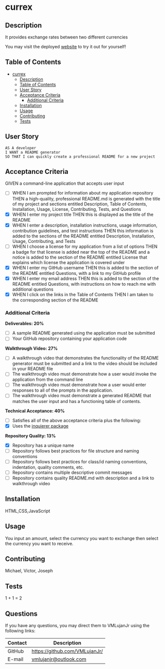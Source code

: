 
# currex

## Description

It provides exchange rates between two different currencies

You may visit the deployed [website](https://VMLujanJr.github.io/currex/) to try it out for yourself!

## Table of Contents

- [currex](#currex)
  - [Description](#description)
  - [Table of Contents](#table-of-contents)
  - [User Story](#user-story)
  - [Acceptance Criteria](#acceptance-criteria)
    - [Additional Criteria](#additional-criteria)
  - [Installation](#installation)
  - [Usage](#usage)
  - [Contributing](#contributing)
  - [Tests](#tests)

## User Story
~~~
AS A developer
I WANT a README generator
SO THAT I can quickly create a professional README for a new project
~~~

## Acceptance Criteria

GIVEN a command-line application that accepts user input
- [ ] WHEN I am prompted for information about my application repository
THEN a high-quality, professional README.md is generated with the title of my project and sections entitled Description, Table of Contents, Installation, Usage, License, Contributing, Tests, and Questions
- [x] WHEN I enter my project title
THEN this is displayed as the title of the README
- [x] WHEN I enter a description, installation instructions, usage information, contribution guidelines, and test instructions
THEN this information is added to the sections of the README entitled Description, Installation, Usage, Contributing, and Tests
- [ ] WHEN I choose a license for my application from a list of options
THEN a badge for that license is added near the top of the README and a notice is added to the section of the README entitled License that explains which license the application is covered under
- [x] WHEN I enter my GitHub username
THEN this is added to the section of the README entitled Questions, with a link to my GitHub profile
- [x] WHEN I enter my email address
THEN this is added to the section of the README entitled Questions, with instructions on how to reach me with additional questions
- [x] WHEN I click on the links in the Table of Contents
THEN I am taken to the corresponding section of the README

### Additional Criteria

**Deliverables: 20%**

- [ ] A sample README generated using the application must be submitted
- [ ] Your GitHub repository containing your application code

**Walkthrough Video: 27%**

- [ ] A walkthrough video that demonstrates the functionality of the README generator must be submitted and a link to the video should be included in your README file
- [ ] The walkthrough video must demonstrate how a user would invoke the application from the command line
- [ ] The walkthrough video must demonstrate how a user would enter responses to all of the prompts in the application.
- [ ] The walkthrough video must demonstrate a generated README that matches the user input and has a functioning table of contents.

**Technical Acceptance: 40%**

- [ ] Satisfies all of the above acceptance criteria plus the following:
- [x] Uses the [inquierer package](https://www.npmjs.com/package/inquirer)

**Repository Quality: 13%**

- [x] Repository has a unique name
- [ ] Repository follows best practices for file structure and naming conventions
- [ ] Repository follows best practices for class/id naming conventions, indentation, quality comments, etc.
- [ ] Repository contains multiple descriptive commit messages
- [ ] Repository contains quality README.md with description and a link to walkthrough video

## Installation

HTML,CSS,JavaScript

## Usage

You input an amount, select the currency you want to exchange then select the currency you want to receive.

## Contributing

Michael, Victor, Joseph

## Tests
1 + 1 = 2

## Questions

If you have any questions, you may direct them to VMLujanJr using the following links:

| Contact | Description |
| --- | --- |
| GitHub | <https://github.com/VMLujanJr/> |
| E-mail | <vmlujanjr@outlook.com> |

